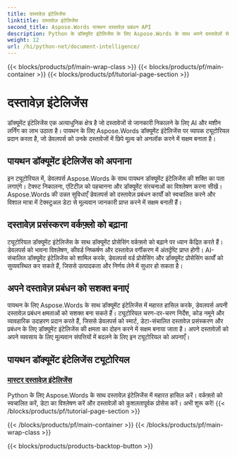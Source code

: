 ```yaml
---
title: दस्तावेज़ इंटेलिजेंस
linktitle: दस्तावेज़ इंटेलिजेंस
second_title: Aspose.Words पायथन दस्तावेज़ प्रबंधन API
description: Python के डॉक्यूमेंट इंटेलिजेंस के लिए Aspose.Words के साथ अपने दस्तावेज़ों से मूल्यवान जानकारी अनलॉक करें। स्वचालित विश्लेषण, टेक्स्ट निष्कर्षण और वर्गीकरण।
weight: 12
url: /hi/python-net/document-intelligence/
---
```


{{< blocks/products/pf/main-wrap-class >}}
{{< blocks/products/pf/main-container >}}
{{< blocks/products/pf/tutorial-page-section >}}

# दस्तावेज़ इंटेलिजेंस


डॉक्यूमेंट इंटेलिजेंस एक अत्याधुनिक क्षेत्र है जो दस्तावेजों से जानकारी निकालने के लिए AI और मशीन लर्निंग का लाभ उठाता है। पायथन के लिए Aspose.Words डॉक्यूमेंट इंटेलिजेंस पर व्यापक ट्यूटोरियल प्रदान करता है, जो डेवलपर्स को उनके दस्तावेजों में छिपे मूल्य को अनलॉक करने में सक्षम बनाता है।

## पायथन डॉक्यूमेंट इंटेलिजेंस को अपनाना

इन ट्यूटोरियल में, डेवलपर्स Aspose.Words के साथ पायथन डॉक्यूमेंट इंटेलिजेंस की शक्ति का पता लगाएंगे। टेक्स्ट निकालना, एंटिटीज़ को पहचानना और डॉक्यूमेंट संरचनाओं का विश्लेषण करना सीखें। Aspose.Words की उन्नत सुविधाएँ डेवलपर्स को दस्तावेज़ प्रबंधन कार्यों को स्वचालित करने और विशाल मात्रा में टेक्स्टुअल डेटा से मूल्यवान जानकारी प्राप्त करने में सक्षम बनाती हैं।

## दस्तावेज़ प्रसंस्करण वर्कफ़्लो को बढ़ाना

ट्यूटोरियल डॉक्यूमेंट इंटेलिजेंस के साथ डॉक्यूमेंट प्रोसेसिंग वर्कफ़्लो को बढ़ाने पर ध्यान केंद्रित करते हैं। डेवलपर्स को भावना विश्लेषण, कीवर्ड निष्कर्षण और दस्तावेज़ वर्गीकरण में अंतर्दृष्टि प्राप्त होगी। AI-संचालित डॉक्यूमेंट इंटेलिजेंस को शामिल करके, डेवलपर्स वर्ड प्रोसेसिंग और डॉक्यूमेंट प्रोसेसिंग कार्यों को सुव्यवस्थित कर सकते हैं, जिससे उत्पादकता और निर्णय लेने में सुधार हो सकता है।

## अपने दस्तावेज़ प्रबंधन को सशक्त बनाएं

पायथन के लिए Aspose.Words के साथ डॉक्यूमेंट इंटेलिजेंस में महारत हासिल करके, डेवलपर्स अपनी दस्तावेज़ प्रबंधन क्षमताओं को सशक्त बना सकते हैं। ट्यूटोरियल चरण-दर-चरण निर्देश, कोड नमूने और व्यावहारिक उदाहरण प्रदान करते हैं, जिससे डेवलपर्स को स्मार्ट, डेटा-संचालित दस्तावेज़ प्रसंस्करण और प्रबंधन के लिए डॉक्यूमेंट इंटेलिजेंस की क्षमता का दोहन करने में सक्षम बनाया जाता है। अपने दस्तावेज़ों को अपने व्यवसाय के लिए मूल्यवान संपत्तियों में बदलने के लिए इन ट्यूटोरियल को अपनाएँ।

## पायथन डॉक्यूमेंट इंटेलिजेंस ट्यूटोरियल
### [मास्टर दस्तावेज़ इंटेलिजेंस](./master-document-intelligence/)
Python के लिए Aspose.Words के साथ दस्तावेज़ इंटेलिजेंस में महारत हासिल करें। वर्कफ़्लो को स्वचालित करें, डेटा का विश्लेषण करें और दस्तावेज़ों को कुशलतापूर्वक प्रोसेस करें। अभी शुरू करें!
{{< /blocks/products/pf/tutorial-page-section >}}

{{< /blocks/products/pf/main-container >}}
{{< /blocks/products/pf/main-wrap-class >}}

{{< blocks/products/products-backtop-button >}}
